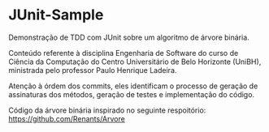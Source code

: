 # JUnit-Sample

Demonstração de TDD com JUnit sobre um algoritmo de árvore binária.

Conteúdo referente à disciplina Engenharia de Software do curso de Ciência da Computação do Centro Universitário de Belo Horizonte (UniBH), ministrada pelo professor Paulo Henrique Ladeira.

Atenção à órdem dos commits, eles identificam o processo de geração de assinaturas dos métodos, geração de testes e implementação do código.

Código da árvore binária inspirado no seguinte respoitório:
https://github.com/Renants/Arvore